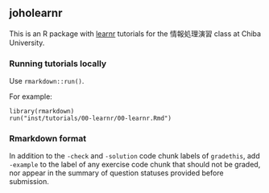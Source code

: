 ## joholearnr

This is an R package with [learnr](https://rstudio.github.io/learnr/) tutorials for the 情報処理演習 class at Chiba University.

### Running tutorials locally

Use `rmarkdown::run()`.

For example:

```
library(rmarkdown)
run("inst/tutorials/00-learnr/00-learnr.Rmd")
```

### Rmarkdown format

In addition to the `-check` and `-solution` code chunk labels of `gradethis`, add `-example` to the label of any exercise code chunk that should not be graded, nor appear in the summary of question statuses provided before submission.